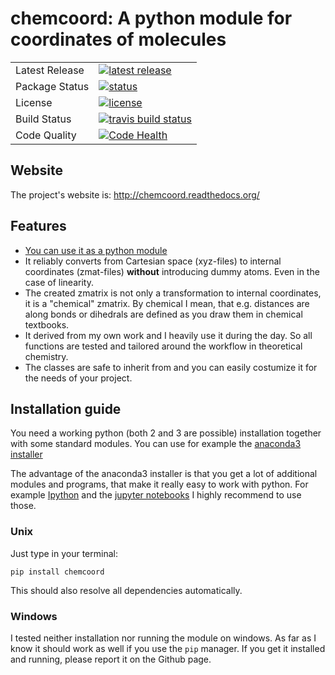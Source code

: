 # chemcoord: A python module for coordinates of molecules

<table>
<tr>
  <td>Latest Release</td>
  <td>
    <a href="https://pypi.python.org/pypi/chemcoord">
    <img src="https://img.shields.io/pypi/v/chemcoord.svg" alt="latest release" />
  </td>
<!-- </tr>
  <td></td>
  <td><img src="https://anaconda.org/conda-forge/pandas/badges/version.svg" alt="latest release" /></td>
</tr> -->
<tr>
  <td>Package Status</td>
  <td>
    <a href="https://pypi.python.org/pypi/chemcoord">
    <img src="https://img.shields.io/pypi/status/chemcoord.svg"
      alt="status" />
  </td>
</tr>
<tr>
  <td>License</td>
  <td>
    <a href="https://www.gnu.org/licenses/lgpl-3.0.en.html">
    <img src="https://img.shields.io/pypi/l/chemcoord.svg" alt="license" />
  </td>
</tr>
<tr>
  <td>Build Status</td>
  <td>
    <a href="https://travis-ci.org/mcocdawc/chemcoord">
    <img src="https://travis-ci.org/mcocdawc/chemcoord.svg?branch=master"
      alt="travis build status" />
    </a>
  </td>
</tr>
<tr>
  <td>Code Quality</td>
  <td>
      <a href="https://landscape.io/github/mcocdawc/chemcoord/master">
      <img  src="https://landscape.io/github/mcocdawc/chemcoord/master/landscape.svg?style=flat"
        alt="Code Health" />
    </a>
  </td>
</tr>
<!-- <tr>
  <td>Coverage</td>
  <td><img src="https://codecov.io/github/pandas-dev/pandas/coverage.svg?branch=master" alt="coverage" /></td>
</tr> -->
</table>

## Website

The project's website is: http://chemcoord.readthedocs.org/


## Features

* [You can use it as a python module](https://xkcd.com/353/)
* It reliably converts from Cartesian space (xyz-files) to internal coordinates (zmat-files)
  **without** introducing dummy atoms. Even in the case of linearity.
* The created zmatrix is not only a transformation to internal coordinates, it is a "chemical" zmatrix.
  By chemical I mean, that e.g. distances are along bonds or dihedrals are defined as you draw them in chemical textbooks.
* It derived from my own work and I heavily use it during the day.
  So all functions are tested and tailored around the workflow in theoretical chemistry.
* The classes are safe to inherit from and you can easily costumize it for the needs of your project.


## Installation guide
You need a working python (both 2 and 3 are possible) installation together with some standard modules.
You can use for example the [anaconda3 installer](https://www.continuum.io/downloads/)

The advantage of the anaconda3 installer is that you get a lot of additional modules and programs,
that make it really easy to work with python.
For example [Ipython](http://ipython.org/) and the [jupyter notebooks](http://jupyter.org/)
I highly recommend to use those.

### Unix


Just type in your terminal:
```
pip install chemcoord
```
This should also resolve all dependencies automatically.

### Windows

I tested neither installation nor running the module on windows.
As far as I know it should work as well if you use the ``pip`` manager.
If you get it installed and running, please report it on the Github page.
